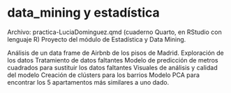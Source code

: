 # data_mining y estadística
Archivo: practica-LuciaDominguez.qmd (cuaderno Quarto, en RStudio con lenguaje R)
Proyecto del módulo de Estadística y Data Mining.

Análisis de un data frame de Airbnb de los pisos de Madrid.
Exploración de los datos
Tratamiento de datos faltantes
Modelo de predicción de metros cuadrados para sustituir los datos faltantes
Visuales de análisis y calidad del modelo
Creación de clústers para los barrios
Modelo PCA para encontrar los 5 apartamentos más similares a uno dado. 
